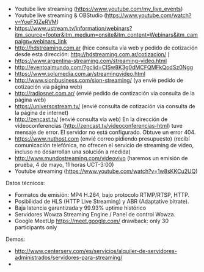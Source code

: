 * Youtube live streaming (https://www.youtube.com/my_live_events)
* Youtube live streaming & OBStudio (https://www.youtube.com/watch?v=YoeFXlZeRVM)
* [https://www.ustream.tv/information/webinars?itm_source=footer&itm_medium=onsite&itm_content=Webinars&itm_campaign=webinars_link
](https://www.ustream.tv/information/webinars?itm_source=footer&itm_medium=onsite&itm_content=Webinars&itm_campaign=webinars_link)
* http://hdstreaming.com.ar (hice consulta vía web y pedido de cotización desde esta dirección: http://hdstreaming.com.ar/cotizacion/ )
* https://www.argentina-streaming.com/streaming-video.html
* http://eventoalmundo.com/?gclid=CISw8K3g0dMCFQMFkQodSz0Ngg
* https://www.solumedia.com.ar/streamingvideo.html
* http://www.sionbusiness.com/sion-streaming/ (ya envié pedido de cotización via página web)
* http://radiosnet.com.ar/ (envié pedido de contización vía consulta de la página web)
* https://universostream.tv/ (envié consulta de cotización vía consulta de la página de internet)
* http://zencast.tv/  (envié consulta vía web) En la dirección de videoconferencias (http://zencast.tv/videoconferencias-html) tuve mensaje de error. El servidor no está configurado. Obtuve un error 404.
* https://www.nuthost.com (envié correo pidiendo presupuesto) (recibí comunicación telefónica, no ofrecen el servicio de streaming de video, incluso no desarrollan una solución a medida)
* http://www.mundostreaming.com/videovivo  (haremos un emisión de prueba, 4 de mayo, 11 horas UCT-3:00)
* Youtube streaming (https://www.youtube.com/watch?v=1w8sKKCu2UQ)




Datos técnicos:
* Formatos de emisión: MP4 H.264, bajo protocolo RTMP/RTSP, HTTP.
* Posibilidad de HLS (HTTP Live Streaming) y ABR (Adaptative bitrate).
* Baja latencia garantizada y 99.93% uptime histórico
* Servidores Wowza Streaming Engine / Panel de control Wowza.
* Google MeetUp https://meet.google.com/  drawback: only 30 participants only


Demos:
* http://www.centerserv.com/es/servicios/alquiler-de-servidores-administrados/servidores-para-streaming/
* 

